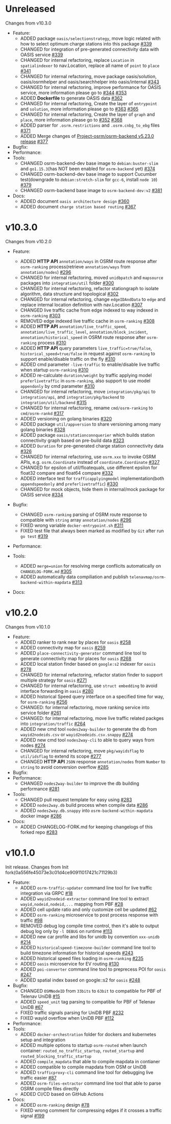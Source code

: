 
# Unreleased
Changes from v10.3.0      
- Feature:    
  - ADDED package `oasis/selectionstrategy`, move logic related with how to select optimum charge stations into this package [#339](https://github.com/Telenav/osrm-backend/pull/339)
  - CHANGED for integration of pre-generated connectivity data with OASIS service [#339](https://github.com/Telenav/osrm-backend/pull/339)
  - CHANGED for internal refactoring, replace `Location` in `spatialindexer` to nav.Location, replace all name of `point` to `place` [#341](https://github.com/Telenav/osrm-backend/pull/341)
  - CHANGED for internal refactoring, move package oasis/solution, oasis/osrmhelper and oasis/searchhelper into oasis/internal [#343](https://github.com/Telenav/osrm-backend/pull/343)
  - CHANGED for internal refactoring, improve performance for OASIS service, more information please go to [#344](https://github.com/Telenav/osrm-backend/issues/344) [#353](https://github.com/Telenav/osrm-backend/pull/353)
  - ADDED **Dockerfile** to generate OASIS data [#362](https://github.com/Telenav/osrm-backend/pull/362)
  - CHANGED for internal refactoring, Create the layer of `entrypoint` and `solution`, more information please go to [#363](https://github.com/Telenav/osrm-backend/issues/363#issuecomment-662020248) [#365](https://github.com/Telenav/osrm-backend/pull/365)
  - CHANGED for internal refactoring, Create the layer of `graph` and `place`, more information please go to [#352](https://github.com/Telenav/osrm-backend/issues/352) [#368](https://github.com/Telenav/osrm-backend/pull/368)
  - ADDED parser for `.osrm.restrictions` and `.osrm.cnbg_to_ebg` files [#371](https://github.com/Telenav/osrm-backend/pull/371)
  - ADDED Merge changes of [Project-osrm/osrm-backend v5.23.0 release](https://github.com/Project-OSRM/osrm-backend/releases/tag/v5.23.0) [#377](https://github.com/Telenav/osrm-backend/pull/377)
- Bugfix:    
- Performance:    
- Tools:    
   - CHANGED osrm-backend-dev base image to `debian:buster-slim` and `go1.15.3`(has NOT been enabled for `osrm-backend` yet) [#374](https://github.com/Telenav/osrm-backend/issues/374)
   - CHANGED osrm-backend-dev base image to support Cucumber test(downgrade to `debian:stretch-slim` for `gcc-6`, install `node 10`) [#379](https://github.com/Telenav/osrm-backend/issues/379)
   - CHANGED osrm-backend base image to `osrm-backend-dev:v2` [#381](https://github.com/Telenav/osrm-backend/issues/381)
- Docs:    
   - ADDED document `oasis architecture design` [#360](https://github.com/Telenav/osrm-backend/pull/360)
   - ADDED document `charge station based routing` [#367](https://github.com/Telenav/osrm-backend/pull/367)

# v10.3.0      
Changes from v10.2.0      
- Feature:    
  - ADDED **HTTP API** `annotation/ways` in OSRM route response after `osrm-ranking` process(retrieve `annotation/ways` from `annotation/nodes`) [#296](https://github.com/Telenav/osrm-backend/pull/296)    
  - CHANGED for internal refactoring, moved `unidbpatch` and `mapsource` packages into `integration/util` folder [#300](https://github.com/Telenav/osrm-backend/pull/300)
  - CHANGED for internal refactoring, refactor stationgraph to isolate algorithm, data structure and topological [#302](https://github.com/Telenav/osrm-backend/pull/302)
  - CHANGED for internal refactoring, change `edgeIDAndData` to `edge` and replace internal location definition with nav.Location [#307](https://github.com/Telenav/osrm-backend/pull/307)
  - CHANGED live traffic cache from edge indexed to way indexed in `osrm-ranking` [#303](https://github.com/Telenav/osrm-backend/pull/303)
  - REMOVED edge indexed live traffic cache in `osrm-ranking` [#308](https://github.com/Telenav/osrm-backend/pull/308)
  - ADDED **HTTP API** `annotation/live_traffic_speed`, `annotation/live_traffic_level`, `annotation/block_incident`, `annotation/historical_speed` in OSRM route response after `osrm-ranking` process [#310](https://github.com/Telenav/osrm-backend/pull/310)    
  - ADDED **HTTP API** query parameters `live_traffic=true/false`, `historical_speed=true/false` in request against `osrm-ranking` to support enable/disable traffic on the fly [#310](https://github.com/Telenav/osrm-backend/pull/310)      
  - ADDED cmd parameter `-live-traffic` to enable/disable live traffic when startup `osrm-ranking` [#310](https://github.com/Telenav/osrm-backend/pull/310)      
  - ADDED re-calculate `duration/weight` by traffic applying model `preferlivetraffic` in `osrm-ranking`, also support to use model `appendonly` by cmd parameter [#310](https://github.com/Telenav/osrm-backend/pull/310)    
  - CHANGED for internal refactoring, move `integration/pkg/api` to `integration/api`, and `integration/pkg/backend` to `integration/util/backend` [#315](https://github.com/Telenav/osrm-backend/pull/315)
  - CHANGED for internal refactoring, rename `cmd/osrm-ranking` to `cmd/osrm-rankd` [#317](https://github.com/Telenav/osrm-backend/pull/317)
  - ADDED versioning on golang binaries [#320](https://github.com/Telenav/osrm-backend/pull/320)
  - ADDED package `util/appversion` to share versioning among many golang binaries [#328](https://github.com/Telenav/osrm-backend/pull/328)
  - ADDED package `oasis/stationconnquerier` which builds station connectivity graph based on pre-build data [#323](https://github.com/Telenav/osrm-backend/pull/323)
  - ADDED `Duration` for pre-generated charge station connectivity data [#326](https://github.com/Telenav/osrm-backend/issues/326)
  - CHANGED for internal refactoring, use `osrm.xxx` to invoke OSRM APIs, e.g. `osrm.Coordinate` instead of `coordinate.Coordinate` [#327](https://github.com/Telenav/osrm-backend/pull/327)
  - CHANGED for epsilon of util/floatequals, use different epsilon for float32 compare and float64 compare [#332](https://github.com/Telenav/osrm-backend/issues/332)
  - ADDED interface test for `trafficapplyingmodel` implementation(both `appendspeedonly` and `preferlivetraffic`) [#330](https://github.com/Telenav/osrm-backend/pull/330) 
  - CHANGED for mock objects, hide them in internal/mock package for OASIS service [#334](https://github.com/Telenav/osrm-backend/issues/334)

  
- Bugfix:    
  - CHANGED `osrm-ranking` parsing of OSRM route response to compatible with `string` array `annotation/nodes` [#296](https://github.com/Telenav/osrm-backend/pull/296)     
  - FIXED wrong variable `docker-entrypoint.sh` [#311](https://github.com/Telenav/osrm-backend/pull/311)
  - FIXED test file that always been marked as modified by `Git` after run `go test` [#319](https://github.com/Telenav/osrm-backend/pull/319)
- Performance:    
- Tools:    
  - ADDED `merge=union` for resolving merge conflicits automatically on `CHANGELOG-FORK.md` [#305](https://github.com/Telenav/osrm-backend/pull/305)
  - ADDED automatically data compiliation and publish `telenavmap/osrm-backend-within-mapdata` [#313](https://github.com/Telenav/osrm-backend/pull/313)
- Docs:    


# v10.2.0
Changes from v10.1.0      
- Feature:    
  - ADDED ranker to rank near by places for `oasis` [#258](https://github.com/Telenav/osrm-backend/pull/258)
  - ADDED connectivity map for `oasis` [#259](https://github.com/Telenav/osrm-backend/pull/259)
  - ADDED `place-connectivity-generator` command line tool to generate connectivity map for places for `oasis` [#268](https://github.com/Telenav/osrm-backend/pull/268)
  - ADDED local station finder based on `google:s2` indexer for `oasis` [#278](https://github.com/Telenav/osrm-backend/pull/278)
  - CHANGED for internal refactoring, refactor station finder to support multiple strategy for `oasis` [#271](https://github.com/Telenav/osrm-backend/pull/271)
  - CHANGED for internal refactoring, use `struct embedding` to avoid interface forwarding in `oasis` [#280](https://github.com/Telenav/osrm-backend/pull/280)
  - ADDED historical Speed query interface on a specified time for way, for `osrm-ranking` [#256](https://github.com/Telenav/osrm-backend/pull/256)
  - CHANGED: for internal refactoring, move ranking service into service folder [#261](https://github.com/Telenav/osrm-backend/pull/261)
  - CHANGED: for internal refactoring, move live traffic related packges into `integration/traffic` [#264](https://github.com/Telenav/osrm-backend/pull/264)
  - ADDED new cmd tool `nodes2way-builder` to generate the db from `wayid2nodeids.csv` or `wayid2nodeids.csv.snappy` [#274](https://github.com/Telenav/osrm-backend/pull/274)
  - ADDED new cmd tool `nodes2way-cli` to able to query ways from nodes [#274](https://github.com/Telenav/osrm-backend/pull/274)
  - CHANGED for internal refactoring, move `pkg/wayidsflag` to `util/idsflag` to extend its scope [#277](https://github.com/Telenav/osrm-backend/pull/277)
  - CHANGED **HTTP API** `JSON` response `annotation/nodes` from `Number` to `string` to avoid conversion overflow [#285](https://github.com/Telenav/osrm-backend/pull/285)    
- Bugfix:    
- Performance:    
  - CHANGED `nodes2way-builder` to improve the db building performance [#281](https://github.com/Telenav/osrm-backend/pull/281)
- Tools:    
  - CHANGED pull request template for easy using [#283](https://github.com/Telenav/osrm-backend/pull/283)     
  - ADDED `nodes2way.db` build process when compile data [#286](https://github.com/Telenav/osrm-backend/pull/286)     
  - ADDED `nodes2way.db.snappy` into `osrm-backend-within-mapdata` docker image [#286](https://github.com/Telenav/osrm-backend/pull/286)    
- Docs:    
  - ADDED CHANGELOG-FORK.md for keeping changelogs of this forked repo [#283](https://github.com/Telenav/osrm-backend/pull/283)

# v10.1.0
Init release. Changes from Init fork(0a556fe45073e3c01d4ce90911017421c71129b3)
- Feature:    
  - ADDED `osrm-traffic-updater` command line tool for live traffic integration via GRPC [#18](https://github.com/Telenav/osrm-backend/pull/18)
  - ADDED `wayid2nodeid-extractor` command line tool to extract `wayid,nodeid,nodeid,...` mapping from PBF [#28](https://github.com/Telenav/osrm-backend/pull/28)    
  - ADDED cell update ratio and only customize cell be updated [#62](https://github.com/Telenav/osrm-backend/pull/62)
  - ADDED `osrm-ranking` microservice to post process response with traffic [#98](https://github.com/Telenav/osrm-backend/pull/98)
  - REMOVED debug log compile time control, then it's able to output debug log only by `-l DEBUG` on runtime [#113](https://github.com/Telenav/osrm-backend/pull/113)     
  - ADDED new car profile and libs for unidb by convention `xxx-unidb` [#214](https://github.com/Telenav/osrm-backend/pull/214)
  - ADDED `historicalspeed-timezone-builder` command line tool to build timezone information for historical speeds [#243](https://github.com/Telenav/osrm-backend/pull/243)
  - ADDED historical speed files loading in `osrm-ranking` [#235](https://github.com/Telenav/osrm-backend/pull/235)
  - ADDED `oasis` microservice for EV routing [#130](https://github.com/Telenav/osrm-backend/pull/130)
  - ADDED `poi-converter` command line tool to preprecess POI for `oasis` [#247](https://github.com/Telenav/osrm-backend/pull/247)
  - ADDED spatial index based on google::s2 for `oasis` [#248](https://github.com/Telenav/osrm-backend/pull/248)
- Bugfix:    
  - CHANGED `OSMNodeID` from `33bits` to `63bit` to compatible for PBF of Telenav UniDB [#15](https://github.com/Telenav/osrm-backend/pull/15)
  - ADDED `speed_unit` tag parsing to compatible for PBF of Telenav UniDB [#67](https://github.com/Telenav/osrm-backend/pull/67)
  - FIXED traffic signals parsing for UniDB PBF [#232](https://github.com/Telenav/osrm-backend/pull/232)
  - FIXED wayid overflow when UniDB PBF [#112](https://github.com/Telenav/osrm-backend/pull/112)
- Performance:    
- Tools:    
  - ADDED `docker-orchestration` folder for dockers and kubernetes setup and integration        
  - ADDED multiple options to startup `osrm-routed` when launch container: `routed_no_traffic_startup`, `routed_startup` and `routed_blocking_traffic_startup`    
  - ADDED `compile_mapdata` that able to compile mapdata in contianer      
  - ADDED compatible to compile mapdata from OSM or UniDB  
  - ADDED `trafficproxy-cli` command line tool for debugging live traffic easier [#87](https://github.com/Telenav/osrm-backend/pull/87)
  - ADDED `osrm-files-extractor` command line tool that able to parse OSRM compile files directly     
  - ADDED CI/CD based on GitHub Actions
- Docs:    
  - ADDED `osrm-ranking` design [#78](https://github.com/Telenav/osrm-backend/pull/78)
  - FIXED wrong comment for compressing edges if it crosses a traffic signal [#199](https://github.com/Telenav/osrm-backend/pull/199)

